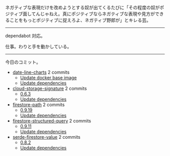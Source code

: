 ネガティブな表現だけを改めようとする奴が出てくるたびに「その程度の奴がポジティブ面してんじゃねえ。真にポジティブならネガティブな表現や見方ができることをもっとポジティブに捉えろよ、ネガティブ野郎が」とキレる芸。

---

dependabot 対応。

仕事。わりと手を動かしている。

---

今日のコミット。

- [date-line-charts](https://github.com/bouzuya/date-line-charts) 2 commits
  - [Update docker base image](https://github.com/bouzuya/date-line-charts/commit/b96176f34c65bf34c48552c16706cb7d3e8e59c6)
  - [Update dependencies](https://github.com/bouzuya/date-line-charts/commit/a0efcc8f3bdf1a8926c028620b63f5a65de0ff40)
- [cloud-storage-signature](https://github.com/bouzuya/cloud-storage-signature) 2 commits
  - [0.6.3](https://github.com/bouzuya/cloud-storage-signature/commit/f5ece804bd92f76694e727067170194255fda917)
  - [Update dependencies](https://github.com/bouzuya/cloud-storage-signature/commit/1846c3247ca7bcf26973f971d23f729cd96371ea)
- [firestore-path](https://github.com/bouzuya/firestore-path) 2 commits
  - [0.9.19](https://github.com/bouzuya/firestore-path/commit/5051a75a1d942cce802852694b7f63e96bdd4f55)
  - [Update dependencies](https://github.com/bouzuya/firestore-path/commit/c903b3203aea7736f87a1b5f061e011ea0cbd9ca)
- [firestore-structured-query](https://github.com/bouzuya/firestore-structured-query) 2 commits
  - [0.9.11](https://github.com/bouzuya/firestore-structured-query/commit/2f3a041ef29e92badfe9cdd5b8936e82e5396aed)
  - [Update dependencies](https://github.com/bouzuya/firestore-structured-query/commit/142fff155464bd63e50213a2833ee0d44f279267)
- [serde-firestore-value](https://github.com/bouzuya/serde-firestore-value) 2 commits
  - [0.8.2](https://github.com/bouzuya/serde-firestore-value/commit/7db12e45c8e767855f5a39429020f469a3cf7693)
  - [Update dependencies](https://github.com/bouzuya/serde-firestore-value/commit/38ccede6c58c2919ef735dd6a806828c2d0d2a6a)
